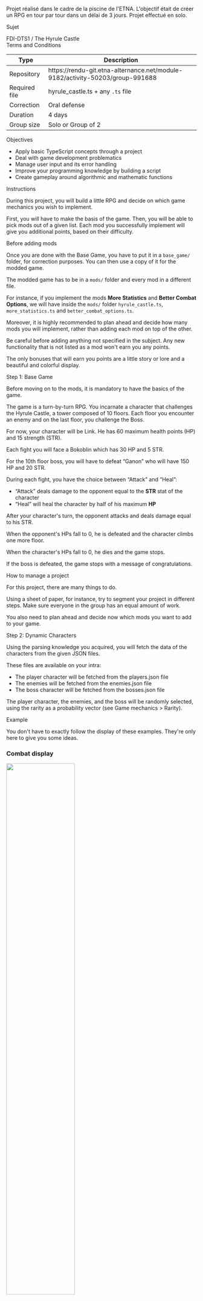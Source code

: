 Projet réalisé dans le cadre de la piscine de l'ETNA.
L'objectif était de créer un RPG en tour par tour dans un délai de 3 jours.
Projet effectué en solo.

Sujet

<html>
<body>
  <div class="panel-heading panel-header">FDI-DTS1 / The Hyrule Castle</div>
  <div class="panel-heading panel-module">Terms and Conditions</div>
  <div class="panel-body">
    <table>
      <thead>
        <tr>
          <th>Type</th>
          <th>Description</th>
        </tr>
      </thead>
      <tbody>
        <tr>
          <td>Repository</td>
          <td>https://rendu-git.etna-alternance.net/module-9182/activity-50203/group-991688</td>
        </tr>
        <tr>
          <td>Required file</td>
          <td>hyrule_castle.ts + any <code>.ts</code> file</td>
        </tr>
        <tr>
          <td>Correction</td>
          <td>Oral defense</td>
        </tr>
        <tr>
          <td>Duration</td>
          <td>4 days</td>
        </tr>
        <tr>
          <td>Group size</td>
          <td>Solo or Group of 2</td>
        </tr>
      </tbody>
    </table>
  </div>
  <div class="panel-heading panel-objective">Objectives</div>
  <div class="panel-body">
    <ul>
      <li>Apply basic TypeScript concepts through a project</li>
      <li>Deal with game development problematics</li>
      <li>Manage user input and its error handling</li>
      <li>Improve your programming knowledge by building a script</li>
      <li>Create gameplay around algorithmic and mathematic functions</li>
    </ul>
  </div>
  <div class="panel-heading panel-project">Instructions</div>
  <div class="panel-body">
    <p>During this project, you will build a little RPG and decide on which game mechanics you wish to implement.</p>
    <p>First, you will have to make the basis of the game. Then, you will be able to pick mods out of a given list. Each
      mod you successfully implement will give you additional points, based on their difficulty.</p>
  </div>
  <div class="panel-heading panel-warning">Before adding mods</div>
  <div class="panel-body">
    <p>Once you are done with the Base Game, you have to put it in a <code>base_game/</code> folder, for correction
      purposes. You can then use a copy of it for the modded game.</p>
    <p>The modded game has to be in a <code>mods/</code> folder and every mod in a different file.</p>
    <p>For instance, if you implement the mods <strong>More Statistics</strong> and <strong>Better Combat
        Options</strong>, we will have inside the <code>mods/</code> folder <code>hyrule_castle.ts</code>,
      <code>more_statistics.ts</code> and <code>better_combat_options.ts</code>.</p>
    <p>Moreover, it is highly recommended to plan ahead and decide how many mods you will implement,
      rather than adding each mod on top of the other.</p>
    <p>Be careful before adding anything not specified in the subject. Any new functionality that is not listed as a
      mod won't earn you any points.</p>
    <p>The only bonuses that will earn you points are a little story or lore and a beautiful and colorful display.</p>
  </div>
  <div class="panel-heading panel-exercise">Step 1: Base Game</div>
  <div class="panel-body">
    <p>Before moving on to the mods, it is mandatory to have the basics of the game.</p>
    <p>The game is a turn-by-turn RPG. You incarnate a character that challenges the Hyrule Castle, a tower composed of
      10 floors. Each floor you encounter an enemy and on the last floor, you challenge the Boss.</p>
    <p>For now, your character will be Link. He has 60 maximum health points (HP) and 15 strength (STR).</p>
    <p>Each fight you will face a Bokoblin which has 30 HP and 5 STR.</p>
    <p>For the 10th floor boss, you will have to defeat “Ganon” who will have 150 HP and 20 STR.</p>
    <p>During each fight, you have the choice between “Attack” and “Heal”:</p>
    <ul>
      <li>“Attack” deals damage to the opponent equal to the <strong>STR</strong> stat of the character</li>
      <li>“Heal” will heal the character by half of his maximum <strong>HP</strong></li>
    </ul>
    <p>After your character's turn, the opponent attacks and deals damage equal to his STR.</p>
    <p>When the opponent's HPs fall to 0, he is defeated and the character climbs one more floor.</p>
    <p>When the character's HPs fall to 0, he dies and the game stops.</p>
    <p>If the boss is defeated, the game stops with a message of congratulations.</p>
  </div>
  <div class="panel-heading panel-info">How to manage a project</div>
  <div class="panel-body">
    <p>For this project, there are many things to do.</p>
    <p>Using a sheet of paper, for instance, try to segment your project in different steps. Make sure everyone in the
      group has an equal amount of work.</p>
    <p>You also need to plan ahead and decide now which mods you want to add to your game.</p>
  </div>
  <div class="panel-heading panel-exercise">Step 2: Dynamic Characters</div>
  <div class="panel-body">
    <p>Using the parsing knowledge you acquired, you will fetch the data of the characters from the given JSON files.
    </p>
    <p>These files are available on your intra:</p>
    <ul>
      <li>The player character will be fetched from the players.json file</li>
      <li>The enemies will be fetched from the enemies.json file</li>
      <li>The boss character will be fetched from the bosses.json file</li>
    </ul>
    <p>The player character, the enemies, and the boss will be randomly selected, using the rarity as a probability
      vector (see Game mechanics &gt; Rarity).</p>
  </div>
  <div class="panel-heading panel-example">Example</div>
  <div class="panel-body">
    <p>You don't have to exactly follow the display of these examples. They're only here to give you some ideas.</p>
    <h3>Combat display</h3><img src="https://i.imgur.com/PODQkck.png" width="60%">
    <img src="https://i.imgur.com/EU2lQzl.png" width="60%">
    <img src="https://i.imgur.com/lhdMPPL.png" width="60%">
    <img src="https://i.imgur.com/oFU2ZlD.png" width="60%">

  </div>
  <div class="panel-heading panel-exercise">Step 3: Mods</div>
  <div class="panel-body">
    <p>Now that you have done the base game and added a bit of dynamism to the characters, let's move on to the mods.
      Your game is boring and unattractive, but with a few tweaks, you can make it much more interesting.</p>
    <p>You can start adding mods to your game. Be careful to respect the prerequisites for each mod, you can't be
      corrected otherwise.</p>
    <p>Every mod explanation is given in the <strong>Better_Combat_Options.html</strong>,
      <strong>Basic_Characteristics.html</strong> and <strong>Basic_Game_Customization.html</strong> files.</p>
    <p>You can do as many mods or mod types you wish as long as you respect the requirements.</p>
    <p>Good luck!</p>
  </div>
  <div class="panel-heading panel-info">Game mechanics</div>
  <div class="panel-body">
    <p><strong>Damage Modifiers</strong></p>
    <p>The Damage Modifiers will be used in the following order.</p>
    <table>
      <thead>
        <tr>
          <th>Modifier</th>
          <th>Formula</th>
          <th>Description</th>
          <th>Example</th>
        </tr>
      </thead>
      <tbody>
        <tr>
          <td>Base damage</td>
          <td>STR</td>
          <td>The base damage is equal to the STR stat</td>
          <td>12</td>
        </tr>
        <tr>
          <td>Critical Strike</td>
          <td>BD × 2</td>
          <td>Double the Base damage</td>
          <td>12 × 2 = 24</td>
        </tr>
        <tr>
          <td>Res/Def</td>
          <td>T - T × (def/100)</td>
          <td>Use of the res or def stats on the total</td>
          <td>24 - 24 × (8/100) = 22.08</td>
        </tr>
        <tr>
          <td>Strength &amp; Weaknesses</td>
          <td>T × 2</td>
          <td>Use of the strength/weaknesses multipliers, from /4 to x4 on the total</td>
          <td>22.08 × 2 = 44.16</td>
        </tr>
        <tr>
          <td>Fear</td>
          <td>T / 2</td>
          <td>Halve the total damage</td>
          <td>44.16 / 2 = 22.08</td>
        </tr>
        <tr>
          <td>Weakening</td>
          <td>T × 1.5</td>
          <td>Add +50% damage on the total damage</td>
          <td>22.08 × 1.5 = 33.12</td>
        </tr>
        <tr>
          <td>Skill “Defend”</td>
          <td>T / 2</td>
          <td>Halve the total damage</td>
          <td>33.12 / 2 = 16.56</td>
        </tr>
      </tbody>
    </table>
    <p>Finally, the total value has to be rounded down to the whole number. Here, 16.56 will be reduced to 16.</p>
    <h3>Rarity</h3>
    <p>Some random events are influenced by rarity. It is the case for player and enemies choice, item drops, etc.
      Rarity is the first value used to calculate the odd of “choosing” an entity or an item.</p>
    <p>For instance, when the player drops an item, first the rarity of the dropped item will be calculated, and then a
      random item from the chosen rarity will be given. The same goes for every enemy encountered or playable character.
    </p>
    <p>Each rarity has different chances to be chosen:</p>
    <table>
      <thead>
        <tr>
          <th>Rarity Tier</th>
          <th>Percentage</th>
          <th>Example</th>
        </tr>
      </thead>
      <tbody>
        <tr>
          <td>0</td>
          <td>0%</td>
          <td>Special undropables skill and items</td>
        </tr>
        <tr>
          <td>1</td>
          <td>50%</td>
          <td>Low-level Potion, Skulltula, Link</td>
        </tr>
        <tr>
          <td>2</td>
          <td>30%</td>
          <td>Potion, Lizalfos, Young Link</td>
        </tr>
        <tr>
          <td>3</td>
          <td>15%</td>
          <td>Good Potion, Dead Hand, Sheik</td>
        </tr>
        <tr>
          <td>4</td>
          <td>4%</td>
          <td>High-level Potion, Stalfos, Impa</td>
        </tr>
        <tr>
          <td>5</td>
          <td>1%</td>
          <td>Holy Potion, Guardian, Hylia</td>
        </tr>
      </tbody>
    </table>
  </div>
</body>

</html>